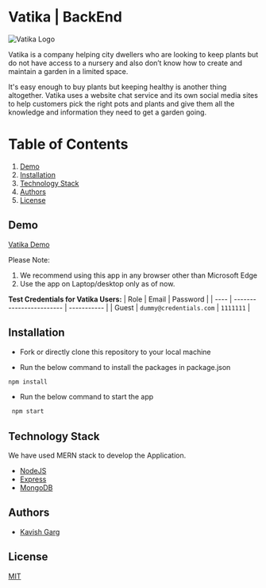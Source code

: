 # Vatika | BackEnd

![Vatika Logo](https://res.cloudinary.com/ds4gbbc6g/image/upload/v1665863257/Vatika/React%20FrontEnd/logo_lcxupl.png)

Vatika is a company helping city dwellers who are looking to keep plants but do not have access to a nursery and also don’t know how to create and maintain a garden in a limited space.

It's easy enough to buy plants but keeping healthy is another thing altogether.
Vatika uses a website chat service and its own social media sites to help customers pick the right pots and plants and give them all the knowledge and information they need to get a garden going.

# Table of Contents

1. [Demo](#demo)
2. [Installation](#installation)
3. [Technology Stack](#technology-stack)
4. [Authors](#authors)
5. [License](#license)

## Demo

[Vatika Demo](https://vatika.netlify.app/)

Please Note:

1. We recommend using this app in any browser other than Microsoft Edge
2. Use the app on Laptop/desktop only as of now.

**Test Credentials for Vatika Users:**
| Role | Email  | Password |
| ---- | ------------------------ | ----------- |
| Guest | `dummy@credentials.com` | `1111111` |

## Installation

- Fork or directly clone this repository to your local machine

- Run the below command to install the packages in package.json

```bash
npm install
```

- Run the below command to start the app

```bash
 npm start
```

## Technology Stack

We have used MERN stack to develop the Application.

- [NodeJS](https://nodejs.org/en/)
- [Express](https://expressjs.com/)
- [MongoDB](https://www.mongodb.com/)

## Authors

- [Kavish Garg](https://github.com/Kavish15)


## License

[MIT](https://opensource.org/licenses/MIT)
